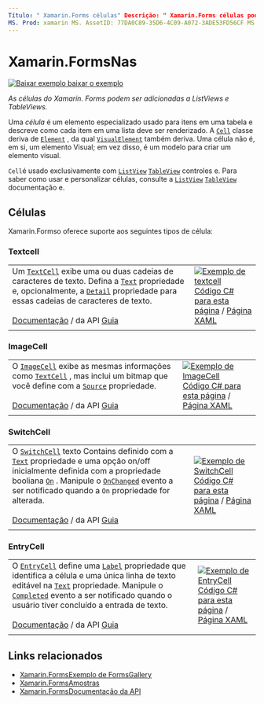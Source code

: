 ```yaml
---
Título: " Xamarin.Forms células" Descrição: " Xamarin.Forms células podem ser adicionadas a ListViews e TableViews. Este artigo lista as células incluídas em Xamarin.Forms .
MS. Prod: xamarin MS. AssetID: 77DA0C89-35D6-4C09-A072-3ADE53FD56CF MS. Technology: xamarin-Forms autor: davidbritch MS. Author: dabritch MS. Date: 01/12/2016 no-loc: [ Xamarin.Forms , Xamarin.Essentials ]
---
```


# <a name="xamarinforms-cells"></a>Xamarin.FormsNas

[![Baixar exemplo ](~/media/shared/download.png) baixar o exemplo](https://docs.microsoft.com/samples/xamarin/xamarin-forms-samples/formsgallery)

_As células do Xamarin. Forms podem ser adicionadas a ListViews e TableViews._

Uma *célula* é um elemento especializado usado para itens em uma tabela e descreve como cada item em uma lista deve ser renderizado. A [`Cell`](xref:Xamarin.Forms.Cell) classe deriva de [`Element`](xref:Xamarin.Forms.Element) , da qual [`VisualElement`](xref:Xamarin.Forms.Element) também deriva. Uma célula não é, em si, um elemento Visual; em vez disso, é um modelo para criar um elemento visual.

`Cell`é usado exclusivamente com [`ListView`](views.md#listview) [`TableView`](views.md#tableview) controles e. Para saber como usar e personalizar células, consulte a [`ListView`](~/xamarin-forms/user-interface/listview/index.md) [`TableView`](~/xamarin-forms/user-interface/tableview.md) documentação e.

## <a name="cells"></a>Células

Xamarin.Formso oferece suporte aos seguintes tipos de célula:

### <a name="textcell"></a>Textcell

|     |     |
| --- | --- |
| Um [`TextCell`](xref:Xamarin.Forms.TextCell) exibe uma ou duas cadeias de caracteres de texto. Defina a [`Text`](xref:Xamarin.Forms.TextCell.Text) propriedade e, opcionalmente, a [`Detail`](xref:Xamarin.Forms.TextCell.Detail) propriedade para essas cadeias de caracteres de texto.<br /><br />[Documentação](xref:Xamarin.Forms.TextCell)  /  da API [Guia](~/xamarin-forms/user-interface/listview/customizing-cell-appearance.md#textcell) | [![Exemplo de textcell](cells-images/TextCell.png "Exemplo de textcell")](cells-images/TextCell-Large.png#lightbox "Exemplo de textcell")<br />[Código C# para esta página](https://github.com/xamarin/xamarin-forms-samples/blob/master/FormsGallery/FormsGallery/FormsGallery/CodeExamples/TextCellDemoPage.cs)  /  [Página XAML](https://github.com/xamarin/xamarin-forms-samples/blob/master/FormsGallery/FormsGallery/FormsGallery/XamlExamples/TextCellDemoPage.xaml) |
|     |     |

### <a name="imagecell"></a>ImageCell

|     |     |
| --- | --- |
| O [`ImageCell`](xref:Xamarin.Forms.ImageCell) exibe as mesmas informações como [`TextCell`](#textcell) , mas inclui um bitmap que você define com a [`Source`](xref:Xamarin.Forms.Image.Source) propriedade.<br /><br />[Documentação](xref:Xamarin.Forms.ImageCell)  /  da API [Guia](~/xamarin-forms/user-interface/listview/customizing-cell-appearance.md#imagecell) | [![Exemplo de ImageCell](cells-images/ImageCell.png "Exemplo de ImageCell")](cells-images/ImageCell-Large.png#lightbox "Exemplo de ImageCell")<br />[Código C# para esta página](https://github.com/xamarin/xamarin-forms-samples/blob/master/FormsGallery/FormsGallery/FormsGallery/CodeExamples/ImageCellDemoPage.cs)  /  [Página XAML](https://github.com/xamarin/xamarin-forms-samples/blob/master/FormsGallery/FormsGallery/FormsGallery/XamlExamples/ImageCellDemoPage.xaml) |
|     |     |

### <a name="switchcell"></a>SwitchCell

|     |     |
| --- | --- |
| O [`SwitchCell`](xref:Xamarin.Forms.SwitchCell) texto Contains definido com a [`Text`](xref:Xamarin.Forms.SwitchCell.Text) propriedade e uma opção on/off inicialmente definida com a propriedade booliana [`On`](xref:Xamarin.Forms.SwitchCell.On) . Manipule o [`OnChanged`](xref:Xamarin.Forms.SwitchCell.OnChanged) evento a ser notificado quando a `On` propriedade for alterada.<br /><br />[Documentação](xref:Xamarin.Forms.SwitchCell)  /  da API [Guia](~/xamarin-forms/user-interface/tableview.md#switchcell) | [![Exemplo de SwitchCell](cells-images/SwitchCell.png "Exemplo de SwitchCell")](cells-images/SwitchCell-Large.png#lightbox "Exemplo de SwitchCell")<br />[Código C# para esta página](https://github.com/xamarin/xamarin-forms-samples/blob/master/FormsGallery/FormsGallery/FormsGallery/CodeExamples/SwitchCellDemoPage.cs)  /  [Página XAML](https://github.com/xamarin/xamarin-forms-samples/blob/master/FormsGallery/FormsGallery/FormsGallery/XamlExamples/SwitchCellDemoPage.xaml) |
|     |     |

### <a name="entrycell"></a>EntryCell

|     |     |
| --- | --- |
| O [`EntryCell`](xref:Xamarin.Forms.EntryCell) define uma [`Label`](xref:Xamarin.Forms.EntryCell.Label) propriedade que identifica a célula e uma única linha de texto editável na [`Text`](xref:Xamarin.Forms.EntryCell.Text) propriedade. Manipule o [`Completed`](xref:Xamarin.Forms.EntryCell.Completed) evento a ser notificado quando o usuário tiver concluído a entrada de texto.<br /><br />[Documentação](xref:Xamarin.Forms.EntryCell)  /  da API [Guia](~/xamarin-forms/user-interface/tableview.md#entrycell) | [![Exemplo de EntryCell](cells-images/EntryCell.png "Exemplo de EntryCell")](cells-images/EntryCell-Large.png#lightbox "Exemplo de EntryCell")<br />[Código C# para esta página](https://github.com/xamarin/xamarin-forms-samples/blob/master/FormsGallery/FormsGallery/FormsGallery/CodeExamples/EntryCellDemoPage.cs)  /  [Página XAML](https://github.com/xamarin/xamarin-forms-samples/blob/master/FormsGallery/FormsGallery/FormsGallery/XamlExamples/EntryCellDemoPage.xaml) |
|     |     |

## <a name="related-links"></a>Links relacionados

- [Xamarin.FormsExemplo de FormsGallery](https://docs.microsoft.com/samples/xamarin/xamarin-forms-samples/formsgallery)
- [Xamarin.FormsAmostras](https://docs.microsoft.com/samples/browse/?products=xamarin&term=Xamarin.Forms)
- [Xamarin.FormsDocumentação da API](https://docs.microsoft.com/dotnet/api/xamarin.forms?view=xamarin-forms)
